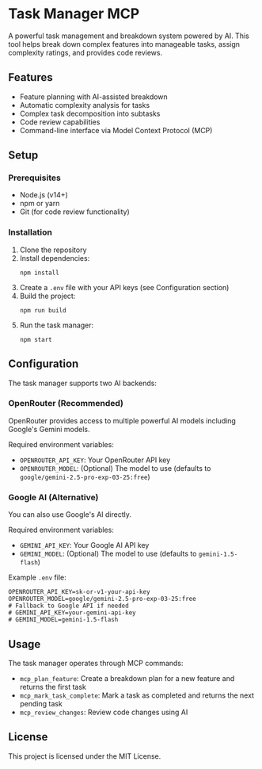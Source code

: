# Task Manager MCP

A powerful task management and breakdown system powered by AI. This tool helps break down complex features into manageable tasks, assign complexity ratings, and provides code reviews.

## Features

- Feature planning with AI-assisted breakdown
- Automatic complexity analysis for tasks
- Complex task decomposition into subtasks
- Code review capabilities
- Command-line interface via Model Context Protocol (MCP)

## Setup

### Prerequisites

- Node.js (v14+)
- npm or yarn
- Git (for code review functionality)

### Installation

1. Clone the repository
2. Install dependencies:
   ```
   npm install
   ```
3. Create a `.env` file with your API keys (see Configuration section)
4. Build the project:
   ```
   npm run build
   ```
5. Run the task manager:
   ```
   npm start
   ```

## Configuration

The task manager supports two AI backends:

### OpenRouter (Recommended)

OpenRouter provides access to multiple powerful AI models including Google's Gemini models.

Required environment variables:

- `OPENROUTER_API_KEY`: Your OpenRouter API key
- `OPENROUTER_MODEL`: (Optional) The model to use (defaults to `google/gemini-2.5-pro-exp-03-25:free`)

### Google AI (Alternative)

You can also use Google's AI directly.

Required environment variables:

- `GEMINI_API_KEY`: Your Google AI API key
- `GEMINI_MODEL`: (Optional) The model to use (defaults to `gemini-1.5-flash`)

Example `.env` file:

```
OPENROUTER_API_KEY=sk-or-v1-your-api-key
OPENROUTER_MODEL=google/gemini-2.5-pro-exp-03-25:free
# Fallback to Google API if needed
# GEMINI_API_KEY=your-gemini-api-key
# GEMINI_MODEL=gemini-1.5-flash
```

## Usage

The task manager operates through MCP commands:

- `mcp_plan_feature`: Create a breakdown plan for a new feature and returns the first task
- `mcp_mark_task_complete`: Mark a task as completed and returns the next pending task
- `mcp_review_changes`: Review code changes using AI

## License

This project is licensed under the MIT License.
